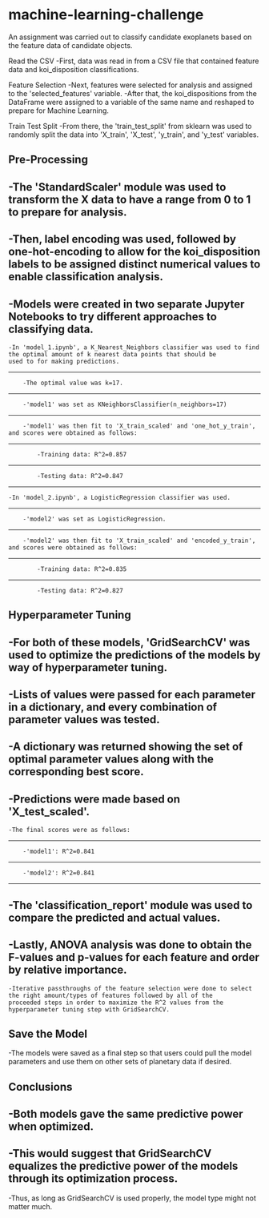 # machine-learning-challenge

An assignment was carried out to classify candidate exoplanets based on the feature data of candidate objects.

Read the CSV
-First, data was read in from a CSV file that contained feature data and koi_disposition classifications.

Feature Selection
-Next, features were selected for analysis and assigned to the 'selected_features' variable.
-After that, the koi_dispositions from the DataFrame were assigned to a variable of the same name and reshaped to prepare for Machine 
Learning.

Train Test Split
-From there, the 'train_test_split' from sklearn was used to randomly split the data into 'X_train', 'X_test', 'y_train', and 'y_test'
variables.

Pre-Processing
---------------------------------------------------------------------------------------------------------------------------------------
-The 'StandardScaler' module was used to transform the X data to have a range from 0 to 1 to prepare for analysis.
---------------------------------------------------------------------------------------------------------------------------------------
-Then, label encoding was used, followed by one-hot-encoding to allow for the koi_disposition labels to be assigned distinct numerical
values to enable classification analysis.
----------------------------------------------------------------------------------------------------------------------------------------
-Models were created in two separate Jupyter Notebooks to try different approaches to classifying data.
----------------------------------------------------------------------------------------------------------------------------------------
	-In 'model_1.ipynb', a K_Nearest_Neighbors classifier was used to find the optimal amount of k nearest data points that should be 
	used to for making predictions.
----------------------------------------------------------------------------------------------------------------------------------------
		-The optimal value was k=17.
----------------------------------------------------------------------------------------------------------------------------------------
		-'model1' was set as KNeighborsClassifier(n_neighbors=17)
----------------------------------------------------------------------------------------------------------------------------------------
		-'model1' was then fit to 'X_train_scaled' and 'one_hot_y_train', and scores were obtained as follows:
----------------------------------------------------------------------------------------------------------------------------------------
			-Training data: R^2=0.857
----------------------------------------------------------------------------------------------------------------------------------------
			-Testing data: R^2=0.847
----------------------------------------------------------------------------------------------------------------------------------------
	-In 'model_2.ipynb', a LogisticRegression classifier was used.
----------------------------------------------------------------------------------------------------------------------------------------
		-'model2' was set as LogisticRegression.
----------------------------------------------------------------------------------------------------------------------------------------
		-'model2' was then fit to 'X_train_scaled' and 'encoded_y_train', and scores were obtained as follows:
----------------------------------------------------------------------------------------------------------------------------------------
			-Training data: R^2=0.835
----------------------------------------------------------------------------------------------------------------------------------------
			-Testing data: R^2=0.827

Hyperparameter Tuning
----------------------------------------------------------------------------------------------------------------------------------------
-For both of these models, 'GridSearchCV' was used to optimize the predictions of the models by way of hyperparameter tuning.
----------------------------------------------------------------------------------------------------------------------------------------
-Lists of values were passed for each parameter in a dictionary, and every combination of parameter values was tested.
----------------------------------------------------------------------------------------------------------------------------------------
-A dictionary was returned showing the set of optimal parameter values along with the corresponding best score.
----------------------------------------------------------------------------------------------------------------------------------------
-Predictions were made based on 'X_test_scaled'.
----------------------------------------------------------------------------------------------------------------------------------------
	-The final scores were as follows:
----------------------------------------------------------------------------------------------------------------------------------------
		-'model1': R^2=0.841
----------------------------------------------------------------------------------------------------------------------------------------
		-'model2': R^2=0.841
----------------------------------------------------------------------------------------------------------------------------------------
-The 'classification_report' module was used to compare the predicted and actual values.
----------------------------------------------------------------------------------------------------------------------------------------
-Lastly, ANOVA analysis was done to obtain the F-values and p-values for each feature and order by relative importance.
----------------------------------------------------------------------------------------------------------------------------------------
	-Iterative passthroughs of the feature selection were done to select the right amount/types of features followed by all of the
	proceeded steps in order to maximize the R^2 values from the hyperparameter tuning step with GridSearchCV.

Save the Model
----------------------------------------------------------------------------------------------------------------------------------------
-The models were saved as a final step so that users could pull the model parameters and use them on other sets of planetary data if
desired.

Conclusions
----------------------------------------------------------------------------------------------------------------------------------------
-Both models gave the same predictive power when optimized.
----------------------------------------------------------------------------------------------------------------------------------------
-This would suggest that GridSearchCV equalizes the predictive power of the models through its optimization process.
----------------------------------------------------------------------------------------------------------------------------------------
-Thus, as long as GridSearchCV is used properly, the model type might not matter much.




